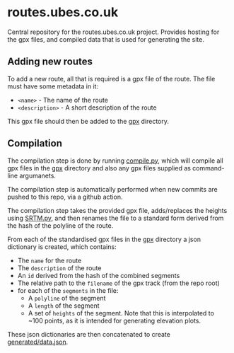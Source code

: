 routes.ubes.co.uk
=================

Central repository for the routes.ubes.co.uk project. Provides hosting for the
gpx files, and compiled data that is used for generating the site.

Adding new routes
-----------------

To add a new route, all that is required is a gpx file of the route. The file
must have some metadata in it:
* `<name>` - The name of the route
* `<description>` - A short description of the route

This gpx file should then be added to the [gpx](gpx) directory.

Compilation
-----------

The compilation step is done by running [compile.py](compile.py), which will
compile all gpx files in the [gpx](gpx) directory and also any gpx files
supplied as command-line argumanets.

The compilation step is automatically performed when new commits are pushed to
this repo, via a github action.

The compilation step takes the provided gpx file, adds/replaces the heights
using [SRTM.py](https://pypi.org/project/SRTM.py), and then renames the file to
a standard form derived from the hash of the polyline of the route.

From each of the standardised gpx files in the [gpx](gpx) directory a json
dictionary is created, which contains:
* The `name` for the route
* The `description` of the route
* An `id` derived from the hash of the combined segments
* The relative path to the `filename` of the gpx track (from the repo root)
* for each of the `segments` in the file:
  * A `polyline` of the segment
  * A `length` of the segment
  * A set of `heights` of the segment. Note that this is interpolated to ~100
    points, as it is intended for generating elevation plots.

These json dictionaries are then concatenated to create
[generated/data.json](generated/data.json).
